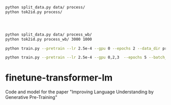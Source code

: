 

```bash
python split_data.py data/ process/
python tok2id.py process/




python split_data.py data/ process_wb/
python tok2id.py process_wb/ 3000 1000

python train.py --pretrain --lr 2.5e-4 --gpu 0 --epochs 2 --data_dir process

python train.py --pretrain --lr 2.5e-4 --gpu 0,2,3  --epochs 5 --batch_size 192  --n_embd 300 --n_layer 6 --n_head 10
```

# finetune-transformer-lm
Code and model for the paper "Improving Language Understanding by Generative Pre-Training"


